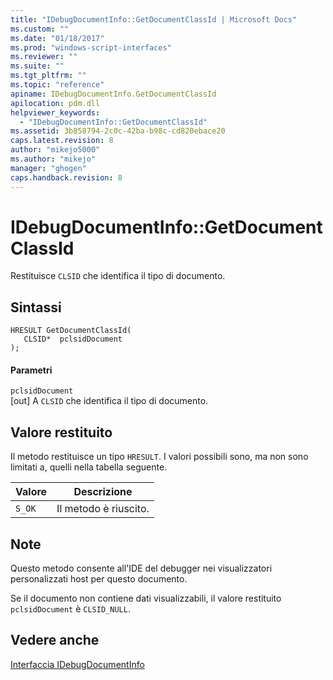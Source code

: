 ```yaml
---
title: "IDebugDocumentInfo::GetDocumentClassId | Microsoft Docs"
ms.custom: ""
ms.date: "01/18/2017"
ms.prod: "windows-script-interfaces"
ms.reviewer: ""
ms.suite: ""
ms.tgt_pltfrm: ""
ms.topic: "reference"
apiname: IDebugDocumentInfo.GetDocumentClassId
apilocation: pdm.dll
helpviewer_keywords: 
  - "IDebugDocumentInfo::GetDocumentClassId"
ms.assetid: 3b858794-2c0c-42ba-b98c-cd820ebace20
caps.latest.revision: 8
author: "mikejo5000"
ms.author: "mikejo"
manager: "ghogen"
caps.handback.revision: 8
---
```

# IDebugDocumentInfo::GetDocumentClassId
Restituisce `CLSID` che identifica il tipo di documento.  
  
## Sintassi  
  
```  
HRESULT GetDocumentClassId(  
   CLSID*  pclsidDocument  
);  
```  
  
#### Parametri  
 `pclsidDocument`  
 \[out\] A `CLSID` che identifica il tipo di documento.  
  
## Valore restituito  
 Il metodo restituisce un tipo `HRESULT`.  I valori possibili sono, ma non sono limitati a, quelli nella tabella seguente.  
  
|Valore|Descrizione|  
|------------|-----------------|  
|`S_OK`|Il metodo è riuscito.|  
  
## Note  
 Questo metodo consente all'IDE del debugger nei visualizzatori personalizzati host per questo documento.  
  
 Se il documento non contiene dati visualizzabili, il valore restituito `pclsidDocument` è `CLSID_NULL`.  
  
## Vedere anche  
 [Interfaccia IDebugDocumentInfo](../../winscript/reference/idebugdocumentinfo-interface.md)